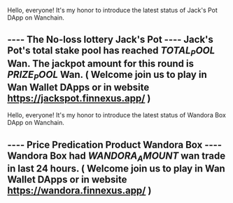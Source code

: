 
Hello, everyone! 
It's my honor to introduce the latest status of Jack's Pot DApp on Wanchain.

---- The No-loss lottery Jack's Pot ----
Jack's Pot's total stake pool has reached $TOTAL_POOL$ Wan.
The jackpot amount for this round is $PRIZE_POOL$ Wan.
( Welcome join us to play in Wan Wallet DApps or in website https://jackspot.finnexus.app/ )
----------------------------------------

Hello, everyone! 
It's my honor to introduce the latest status of Wandora Box DApp on Wanchain.

---- Price Predication Product Wandora Box ----
Wandora Box had $WANDORA_AMOUNT$ wan trade in last 24 hours.
( Welcome join us to play in Wan Wallet DApps or in website https://wandora.finnexus.app/ )
-----------------------------------------------